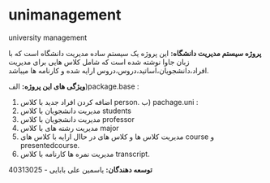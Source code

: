 # unimanagement
university management

   **پروژه سیستم مدیریت دانشگاه:**
   این پروژه یک سیستم ساده مدیریت دانشگاه است که با زبان جاوا نوشته شده است که شامل کلاس هایی برای مدیریت افراد،دانشجویان،اساتید،دروس،دروس ارایه شده و کارنامه ها میباشد.
    
  **ویژگی های این پروژه:** 
  الف)package.base :
1.   اضافه کردن افراد جدید با کلاس person.
  ب) pachage.uni :
2.   مدیریت دانشجویان با کلاس students
3.   مدیریت دانشجویان با کلاس professor
4.   مدیریت رشته های با کلاس major
5.   مدیریت کلاس ها و کلاس های در حاال ارایه با کلاس های  course و presentedcourse.
6.   مدیریت نمره ها کارنامه با کلاس  transcript.

  **توسعه دهندگان:**
    یاسمین علی بابایی - 40313025
